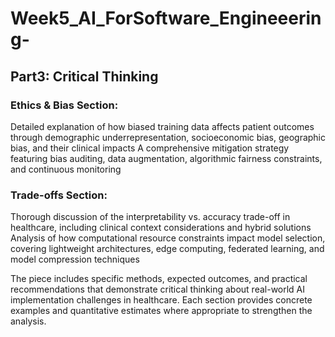 # Week5_AI_ForSoftware_Engineeering-

## Part3: Critical Thinking

### Ethics & Bias Section:

Detailed explanation of how biased training data affects patient outcomes through demographic underrepresentation, socioeconomic bias, geographic bias, and their clinical impacts
A comprehensive mitigation strategy featuring bias auditing, data augmentation, algorithmic fairness constraints, and continuous monitoring

### Trade-offs Section:

Thorough discussion of the interpretability vs. accuracy trade-off in healthcare, including clinical context considerations and hybrid solutions
Analysis of how computational resource constraints impact model selection, covering lightweight architectures, edge computing, federated learning, and model compression techniques

The piece includes specific methods, expected outcomes, and practical recommendations that demonstrate critical thinking about real-world AI implementation challenges in healthcare. Each section provides concrete examples and quantitative estimates where appropriate to strengthen the analysis.
